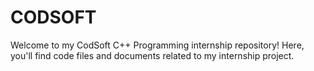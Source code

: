 # CODSOFT
Welcome to my CodSoft C++ Programming internship repository! Here, you'll find code files and documents related to my internship project.
